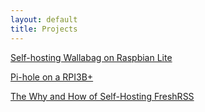 ```yaml
---
layout: default
title: Projects
---
```


[Self-hosting Wallabag on Raspbian Lite](https://christopherbauer.org/2022/02/06/Wallabag-Selfhost.html)

[Pi-hole on a RPI3B+](https://christopherbauer.org/2022/06/13/Another-Pi-hole-Blog.html)

[The Why and How of Self-Hosting FreshRSS](https://christopherbauer.org/2022/9/15/The-Why-and-How-of-Self-Hosting-FreshRSS.html)
